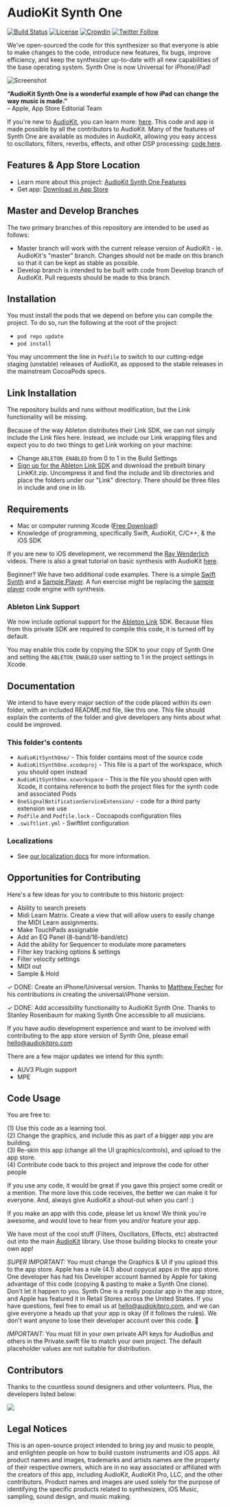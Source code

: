 # AudioKit Synth One

[![Build Status](https://travis-ci.org/AudioKit/AudioKitSynthOne.svg)](https://travis-ci.org/AudioKit/AudioKitSynthOne)
[![License](https://img.shields.io/cocoapods/l/AudioKit.svg?style=flat)](https://github.com/AudioKit/AudioKitSynthOne/blob/master/LICENSE)
[![Crowdin](https://d322cqt584bo4o.cloudfront.net/audiokit-synth-one/localized.svg)](https://crowdin.com/project/audiokit-synth-one)
[![Twitter Follow](https://img.shields.io/twitter/follow/AudioKitPro.svg?style=social)](http://twitter.com/AudioKitPro)

We've open-sourced the code for this synthesizer so that everyone is able to make changes to the code,
introduce new features, fix bugs, improve efficiency, and keep the synthesizer up-to-date with all
new capabilities of the base operating system. Synth One is now Universal for iPhone/iPad!  
 
![Screenshot](http://audiokitpro.com/images/ak2.gif)

**“AudioKit Synth One is a wonderful example of how iPad can change the way music is made.”**  
– Apple, App Store Editorial Team

If you're new to [AudioKit](https://audiokitpro.com/), you can learn more: [here](https://audiokitpro.com/audiokit/). This code and app is made possible by all the contributors to AudioKit. Many of the features of Synth One are available as modules in AudioKit, allowing you easy access to oscillators, filters, reverbs, effects, and other DSP processing: [code here](https://github.com/AudioKit/AudioKit). 

## Features & App Store Location

- Learn more about this project: [AudioKit Synth One Features](https://audiokitpro.com/synth)  
- Get app: [Download in App Store](https://itunes.apple.com/us/app/audiokit-synth-one-synthesizer/id1371050497?ls=1&mt=8)

## Master and Develop Branches

The two primary branches of this repository are intended to be used as follows:

* Master branch will work with the current release version of AudioKit - ie. AudioKit's "master" branch. Changes should not be made on this branch so that it can be kept as stable as possible.
* Develop branch is intended to be built with code from Develop branch of AudioKit.  Pull requests should be made to this branch.

## Installation

You must install the pods that we depend on before you can compile the project. To do so, run the following at the root of the project:

* `pod repo update`
* `pod install`

You may uncomment the line in `Podfile` to switch to our cutting-edge staging (unstable) releases of AudioKit, as opposed to the stable releases in the mainstream CocoaPods specs.

## Link Installation

The repository builds and runs without modification, but the Link functionality will be missing.

Because of the way Ableton distributes their Link SDK, we can not simply include the Link files here.  Instead, we include our Link wrapping files and expect you to do two things to get Link working on your machine:

* Change `ABLETON_ENABLED` from 0 to 1 in the Build Settings
* [Sign up for the Ableton Link SDK](https://www.ableton.com/en/link/sdk/license-request/) and download the prebuilt binary LinkKit.zip.  Uncompress it and find the include and lib directories and place the folders under our "Link" directory.  There should be three files in include and one in lib.


## Requirements

- Mac or computer running Xcode ([Free Download](https://itunes.apple.com/us/app/xcode/id497799835?mt=12))
- Knowledge of programming, specifically Swift, AudioKit, C/C++, & the iOS SDK

If you are new to iOS development, we recommend the [Ray Wenderlich](https://www.raywenderlich.com/) videos. There is also a great tutorial on basic synthesis with AudioKit [here](https://www.raywenderlich.com/145770/audiokit-tutorial-getting-started).  

Beginner? We have two additional code examples. There is a simple [Swift Synth](https://github.com/AudioKit/AnalogSynthX) and a [Sample Player](https://github.com/AudioKit/ROMPlayer). A fun exercise might be replacing the [sample player](https://github.com/AudioKit/ROMPlayer) code engine with synthesis. 

### Ableton Link Support

We now include optional support for the [Ableton Link](https://www.ableton.com/en/link/) SDK. Because files from this private SDK are required to compile this code,
it is turned off by default.

You may enable this code by copying the SDK to your copy of Synth One and setting the `ABLETON_ENABLED` user setting to 1 in the project settings in Xcode.

## Documentation

We intend to have every major section of the code placed within its own folder, with an included
README.md file, like this one. This file should explain the contents of the folder and give developers
any hints about what could be improved.

### This folder's contents

* `AudioKitSynthOne/` - This folder contains most of the source code
* `AudioKitSynthOne.xcodeproj` - This file is a part of the workspace, which you should open instead
* `AudioKitSynthOne.xcworkspace` - This is the file you should open with Xcode, it contains reference to both the project files for the synth code and associated Pods
* `OneSignalNotificationServiceExtension/` - code for a third party extension we use
* `Podfile` and `Podfile.lock` - Cocoapods configuration files
* `.swiftlint.yml` - Swiftlint configuration

### Localizations 
* See [our localization docs](AudioKitSynthOne/Translations/README.md) for more information.

## Opportunities for Contributing

Here's a few ideas for you to contribute to this historic project:

* Ability to search presets
* Midi Learn Matrix. Create a view that will allow users to easily change the MIDI Learn assignments.
* Make TouchPads assignable 
* Add an EQ Panel (8-band/16-band/etc)
* Add the ability for Sequencer to modulate more parameters
* Filter key tracking options & settings
* Filter velocity settings
* MIDI out
* Sample & Hold

✓ DONE: Create an iPhone/Universal version. Thanks to [Matthew Fecher](http://twitter.com/analogmatthew) for his contributions in creating the universal/iPhone version.  

✓ DONE: Add accessibility functionality to AudioKit Synth One. Thanks to Stanley Rosenbaum for making Synth One accessible to all musicians. 


If you have audio development experience and want to be involved with contributing to the app store version of Synth One, please email [hello@audiokitpro.com](mailto:hello@audiokitpro.com)

There are a few major updates we intend for this synth:  

* AUV3 Plugin support
* MPE

## Code Usage

You are free to:

(1) Use this code as a learning tool.  
(2) Change the graphics, and include this as part of a bigger app you are building.  
(3) Re-skin this app (change all the UI graphics/controls), and upload to the app store.   
(4) Contribute code back to this project and improve the code for other people

If you use any code, it would be great if you gave this project some credit or a mention. The more love this code receives, the better we can make it for everyone. And, always give AudioKit a shout-out when you can! :) 

If you make an app with this code, please let us know! We think you're awesome, and would love to hear from you and/or feature your app.

We have most of the cool stuff (Filters, Oscillators, Effects, etc) abstracted out into the main [AudioKit](https://audiokitpro.com/audiokit/) library. Use those building blocks to create your own app!  

*SUPER IMPORTANT:* You must change the Graphics & UI if you upload this to the app store. Apple has a rule (4.1) about copycat apps in the app store. One developer has had his Developer account banned by Apple for taking advantage of this code (copying & pasting to make a Synth One clone). Don't let it happen to you. Synth One is a really popular app in the app store, and Apple has featured it in Retail Stores across the United States. If you have questions, feel free to email us at hello@audiokitpro.com, and we can give everyone a heads up that your app is okay (if it follows the rules). We don't want anyone to lose their developer account over this code. 🙏

*IMPORTANT:* You must fill in your own private API keys for AudioBus and others in the Private.swift file to match your own project. The default placeholder values are not suitable for distribution.

## Contributors

Thanks to the countless sound designers and other volunteers. Plus, the developers listed below:

<a href="https://github.com/AudioKit/AudioKit/graphs/contributors"><img src="https://opencollective.com/AudioKit/contributors.svg?width=890&button=false" /></a>

## Legal Notices

This is an open-source project intended to bring joy and music to people, and enlighten people on how to build custom instruments and iOS apps. All product names and images, trademarks and artists names are the property of their respective owners, which are in no way associated or affiliated with the creators of this app, including AudioKit, AudioKit Pro, LLC, and the other contributors. Product names and images are used solely for the purpose of identifying the specific products related to synthesizers, iOS Music, sampling, sound design, and music making. 

